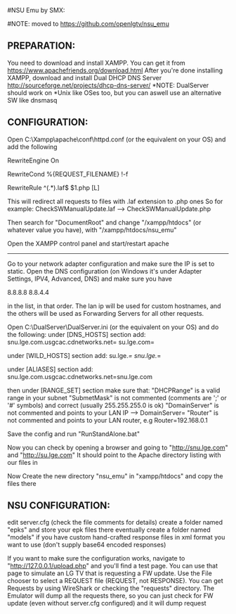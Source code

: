 #NSU Emu by SMX:

#NOTE: moved to https://github.com/openlgtv/nsu_emu

PREPARATION:
------------------
You need to download and install XAMPP. You can get it from https://www.apachefriends.org/download.html
After you're done installing XAMPP, download and install Dual DHCP DNS Server http://sourceforge.net/projects/dhcp-dns-server/
*NOTE: DualServer should work on *Unix like OSes too, but you can aswell use an alternative SW like dnsmasq

CONFIGURATION:
-------------------
Open C:\Xampp\apache\conf\httpd.conf (or the equivalent on your OS) and add the following

RewriteEngine On

RewriteCond %{REQUEST_FILENAME} !-f

RewriteRule ^(.*)\.laf$ $1.php [L]

This will redirect all requests to files with .laf extension to .php ones
So for example: CheckSWManualUpdate.laf --> CheckSWManualUpdate.php

Then search for "DocumentRoot" and change "/xampp/htdocs" (or whatever value you have), with
"/xampp/htdocs/nsu_emu"

Open the XAMPP control panel and start/restart apache

-------------------

Go to your network adapter configuration and make sure the IP is set to static. Open the DNS configuration
(on Windows it's under Adapter Settings, IPV4, Advanced, DNS) and make sure you have

<your LAN IP>
8.8.8.8
8.8.4.4
<your Router IP>

in the list, in that order. The lan ip will be used for custom hostnames, and the others will be used as Forwarding Servers for all other requests.

Open C:\DualServer\DualServer.ini (or the equivalent on your OS) and do the following:
under [DNS_HOSTS] section add:
﻿snu.lge.com.usgcac.cdnetworks.net=<your LAN IP>
su.lge.com=<your LAN IP>

under [﻿WILD_HOSTS] section add:
﻿su.lge.*=<your LAN IP>
snu.lge.*=<your LAN IP>

under [ALIASES] section add:
﻿snu.lge.com.usgcac.cdnetworks.net=snu.lge.com

then under [RANGE_SET] section make sure that:
"﻿DHCPRange" is a valid range in your subnet
"SubmetMask" is not commented (comments are ';' or '#' symbols) and correct (usually 255.255.255.0 is ok)
"DomainServer" is not commented and points to your LAN IP --> ﻿DomainServer=<your LAN IP>
"Router" is not commented and points to your LAN router, e.g Router=192.168.0.1

Save the config and run "RunStandAlone.bat"

Now you can check by opening a browser and going to "http://snu.lge.com" and "http://su.lge.com"
It should point to the Apache directory listing with our files in

Now Create the new directory "nsu_emu" in "xampp/htdocs" and copy the files there

NSU CONFIGURATION:
-------------------
edit server.cfg (check the file comments for details)
create a folder named "epks" and store your epk files there
eventually create a folder named "models" if you have custom hand-crafted response files in xml format you want to use (don't supply base64 encoded responses)

If you want to make sure the configuration works, navigate to "http://127.0.0.1/upload.php" and you'll find a test page.
You can use that page to simulate an LG TV that is requesting a FW update.
Use the File chooser to select a REQUEST file (REQUEST, not RESPONSE). You can get Requests by using WireShark or checking the "requests" directory.
The Emulator will dump all the requests there, so you can just check for FW update (even without server.cfg configured) and it will dump request
